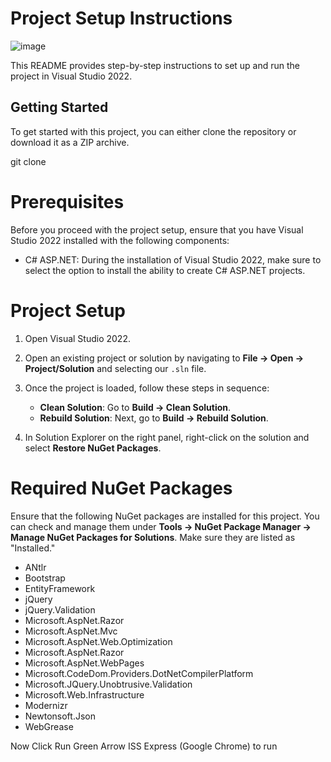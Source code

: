 # Project Setup Instructions
![image](https://github.com/Kempster33/Shampoo-Specific-Website/assets/15764472/df30fe02-7334-4988-bbfe-5894f66de47c)

This README provides step-by-step instructions to set up and run the project in Visual Studio 2022. 

## Getting Started

To get started with this project, you can either clone the repository or download it as a ZIP archive.

git clone <repository-url>


# Prerequisites

Before you proceed with the project setup, ensure that you have Visual Studio 2022 installed with the following components:

- C# ASP.NET: During the installation of Visual Studio 2022, make sure to select the option to install the ability to create C# ASP.NET projects.

# Project Setup

1. Open Visual Studio 2022.

2. Open an existing project or solution by navigating to **File -> Open -> Project/Solution** and selecting our `.sln` file.

3. Once the project is loaded, follow these steps in sequence:

   - **Clean Solution**: Go to **Build -> Clean Solution**.
   - **Rebuild Solution**: Next, go to **Build -> Rebuild Solution**.
   
4. In Solution Explorer on the right panel, right-click on the solution and select **Restore NuGet Packages**.

# Required NuGet Packages

Ensure that the following NuGet packages are installed for this project. You can check and manage them under **Tools -> NuGet Package Manager -> Manage NuGet Packages for Solutions**. Make sure they are listed as "Installed."

- ANtlr
- Bootstrap
- EntityFramework
- jQuery
- jQuery.Validation
- Microsoft.AspNet.Razor
- Microsoft.AspNet.Mvc
- Microsoft.AspNet.Web.Optimization
- Microsoft.AspNet.Razor
- Microsoft.AspNet.WebPages
- Microsoft.CodeDom.Providers.DotNetCompilerPlatform
- Microsoft.JQuery.Unobtrusive.Validation
- Microsoft.Web.Infrastructure
- Modernizr
- Newtonsoft.Json
- WebGrease


Now Click Run Green Arrow ISS Express (Google Chrome) to run
